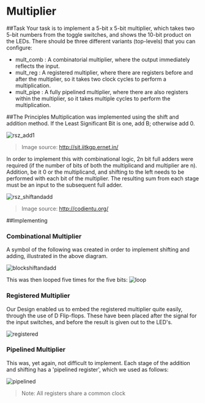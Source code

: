# Multiplier
##Task
Your task is to implement a 5-bit x 5-bit multiplier, which takes two 5-bit numbers from the toggle switches, and shows the 10-bit product on the LEDs. There should be three different variants (top-levels) that you can configure:

* mult_comb : A combinatorial multiplier, where the output immediately reflects the input.
* mult_reg : A registered multiplier, where there are registers before and after the multiplier, so it takes two clock cycles to perform a multiplication.
* mult_pipe : A fully pipelined multiplier, where there are also registers within the multiplier, so it takes multiple cycles to perform the multiplication.

##The Principles
Multiplication was implemented using the shift and addition method. If the Least Significant Bit is one, add B; otherwise add 0. 

![rsz_add1](https://cloud.githubusercontent.com/assets/17357371/13903856/26b445ea-ee83-11e5-8008-5ba810e51a67.png)
> Image source: http://sit.iitkgp.ernet.in/

In order to implement this with combinational logic, 2n bit full adders were required (if the number of bits of both the multiplicand and multiplier are n). Addition, be it 0 or the multiplicand, and shifting to the left needs to be performed with each bit of the multiplier. The resulting sum from each stage must be an input to the subsequent full adder.

![rsz_shiftandadd](https://cloud.githubusercontent.com/assets/17357371/13903847/a28904c2-ee82-11e5-890b-ccf4328a399f.png)
> Image source: http://codientu.org/

##Implementing

### Combinational Multiplier
A symbol of the following was created in order to implement shifting and adding, illustrated in the above diagram.

![blockshiftandadd](https://cloud.githubusercontent.com/assets/17357371/13903831/3e0d0afc-ee82-11e5-830a-3c8ef555d703.png)

This was then looped five times for the five bits:
![loop](https://cloud.githubusercontent.com/assets/17357371/13903853/e7936b7a-ee82-11e5-826c-2c8ccbcb027b.png)

### Registered Multiplier
Our Design enabled us to embed the registered multiplier quite easily, through the use of D Flip-flops. These have been placed after the signal for the input switches, and before the result is given out to the LED's.

![registered](https://cloud.githubusercontent.com/assets/17357371/13903891/c530f7da-ee84-11e5-8ae3-f1b6c700a33c.png)

### Pipelined Multiplier
This was, yet again, not difficult to implement. Each stage of the addition and shifting has a 'pipelined register', which we used as follows:

![pipelined](https://cloud.githubusercontent.com/assets/17357371/13903908/54acfe9a-ee85-11e5-8ac4-a36d7811accc.png)

> Note: All registers share a common clock
